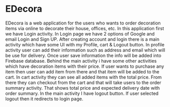 # EDecora
EDecora is a web application for the users who wants to order decoration items via online to decorate their house, offices, etc.
In this application first we have Login activity. In Login page we have 2 options of Google and email Login and Sign UP.
After creating account and login there is a main activity which have some UI with my Profile, cart & Logout button.
In profile activity user can add their information such as address and email which will be use for delivery. 
Once user save information the info will be added into Firebase database.
Behind the main activity i have some other activities which have decoration items with their price. If user wants to purchase any item then user can add item from there and that item will be added to the cart.
In cart activity they can see all added items with the total price.
From there they can checkout from the cart and that will take users to the order summary activity. That shows total price and expected delivery date with order summary.
In the main activity I have logout button. If user selected logout then it redirects to login page. 
